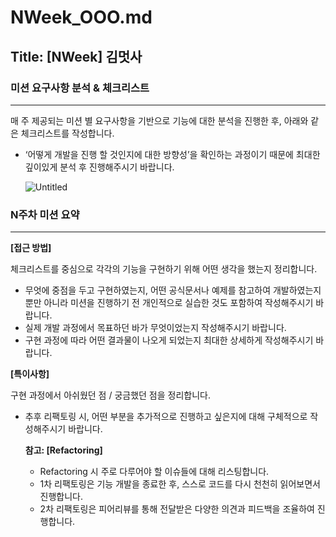 # NWeek_OOO.md

## Title: [NWeek] 김멋사

### 미션 요구사항 분석 & 체크리스트

---

매 주 제공되는 미션 별 요구사항을 기반으로 기능에 대한 분석을 진행한 후, 아래와 같은 체크리스트를 작성합니다.

- ‘어떻게 개발을 진행 할 것인지에 대한 방향성’을 확인하는 과정이기 때문에 최대한 깊이있게 분석 후 진행해주시기 바랍니다.

  ![Untitled](https://s3-us-west-2.amazonaws.com/secure.notion-static.com/c801d365-3d34-448d-ac9d-140a6bcfa9dd/Untitled.png)

### N주차 미션 요약

---

**[접근 방법]**

체크리스트를 중심으로 각각의 기능을 구현하기 위해 어떤 생각을 했는지 정리합니다.

- 무엇에 중점을 두고 구현하였는지, 어떤 공식문서나 예제를 참고하여 개발하였는지 뿐만 아니라 미션을 진행하기 전 개인적으로 실습한 것도 포함하여 작성해주시기 바랍니다.
- 실제 개발 과정에서 목표하던 바가 무엇이었는지 작성해주시기 바랍니다.
- 구현 과정에 따라 어떤 결과물이 나오게 되었는지 최대한 상세하게 작성해주시기 바랍니다.

**[특이사항]**

구현 과정에서 아쉬웠던 점 / 궁금했던 점을 정리합니다.

- 추후 리팩토링 시, 어떤 부분을 추가적으로 진행하고 싶은지에 대해 구체적으로 작성해주시기 바랍니다.

  **참고: [Refactoring]**

    - Refactoring 시 주로 다루어야 할 이슈들에 대해 리스팅합니다.
    - 1차 리팩토링은 기능 개발을 종료한 후, 스스로 코드를 다시 천천히 읽어보면서 진행합니다.
    - 2차 리팩토링은 피어리뷰를 통해 전달받은 다양한 의견과 피드백을 조율하여 진행합니다.